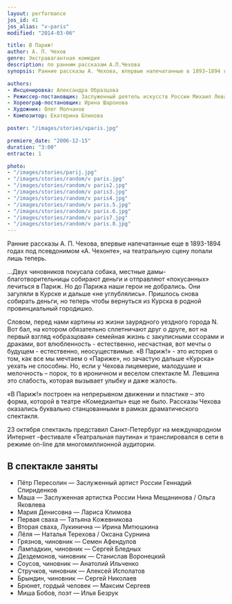 ```yaml
---
layout: performance
jos_id: 41
jos_alias: "v-paris"
modified: "2014-03-06"

title: В Париж!
author: А. П. Чехов
genre: Экстравагантная комедия
description: по ранним рассказам А.П.Чехова
synopsis: Ранние рассказы А. Чехова, впервые напечатанные в 1893–1894 годах под псевдонимом А.Чехонте, на театральную сцену впервые попали в театре Комедианты. В Париж! построен на непрерывном движении и пластике. Актеры фактически станцевали спектакль, не лишив его чеховской иронии и глубины.\n«В Париж!» — это история о том, как все мы мечтаем о Париже, но зачастую дальше Курска уехать не способны.

authors:
- Инсценировка: Александра Образцова
- Режиссер-постановщик: Заслуженный деятель искусств России Михаил Левшин
- Хореограф-постановщик: Ирина Шаронова
- Художник: Олег Молчанов
- Композитор: Екатерина Блинова

poster: "/images/stories/vparis.jpg"

premiere_date: "2006-12-15"
duration: "3:00"
entracte: 1

photo:
- "/images/stories/parij.jpg"
- "/images/stories/random/v paris.jpg"
- "/images/stories/random/v paris2.jpg"
- "/images/stories/random/v paris3.jpg"
- "/images/stories/random/v paris4.jpg"
- "/images/stories/random/v paris.5.jpg"
- "/images/stories/random/v paris.6.jpg"
- "/images/stories/random/v paris7.jpg"
- "/images/stories/random/v paris.8.jpg"
---
```


Ранние рассказы А. П. Чехова, впервые напечатанные еще в 1893-1894 годах под псевдонимом «А. Чехонте», на театральную сцену попали лишь теперь.

…Двух чиновников покусала собака, местные дамы-благотворительницы собирают деньги и отправляют «покусанных» лечиться в Париж. Но до Парижа наши герои не добрались. Они загуляли в Курске и дальше «не углублялись». Пришлось снова собирать деньги, но теперь чтобы вернуться из Курска в родной провинциальный городишко.

Словом, перед нами картины из жизни заурядного уездного города N. Вот бал, на котором обязательно сплетничают друг о друге, вот на первый взгляд «образцовая» семейная жизнь с закулисными ссорами и драками, вот влюбленность - естественно, несчастная, вот мечты о будущем - естественно, неосуществимые. «В Париж!» - это история о том, как все мы мечтаем о «Париже», но зачастую дальше «Курска» уехать не способны. Но, если у Чехова лицемерие, малодушие и мелочность – порок, то в ироничном и веселом спектакле М. Левшина это слабость, которая вызывает улыбку и даже жалость.

«В Париж!» построен на непрерывном движении и пластике – это форма, которой в театре «Комедианты» еще не было. Рассказы Чехова оказались буквально станцованными в рамках драматического спектакля.

23 октября спектакль представил Санкт-Петербург на международном Интернет -фестивале «Театральная паутина» и транслировался в сети в режиме on-line для многомиллионной аудитории.


## В спектакле заняты

- Пётр Пересолин — Заслуженный артист России Геннадий Спириденков
- Маша — Заслуженная артистка России Нина Мещанинова / Ольга Яковлева
- Мария Денисовна — Лариса Климова
- Первая сваха — Татьяна Кожевникова
- Вторая сваха, Лукинична — Ирина Митюшкина
- Лёля — Наталья Терехова / Оксана Сурнина
- Грязнов, чиновник — Семен Афендулов
- Лампадкин, чиновник — Сергей Бледных
- Дездемонов, чиновник — Станислав Воронецкий
- Соусов, чиновник — Анатолий Ильченко
- Стручков, чиновник — Алексей Исполатов
- Брындин, чиновник — Сергей Николаев
- Брюнет, гордый человек — Максим Сергеев
- Миша Бобов, поэт — Илья Безрук